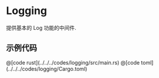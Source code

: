 # Logging

提供基本的 Log 功能的中间件.

## 示例代码


<CodeGroup>
  <CodeGroupItem title="main.rs" active>
@[code rust](../../../codes/logging/src/main.rs)
  </CodeGroupItem>
  <CodeGroupItem title="Cargo.toml">
@[code toml](../../../codes/logging/Cargo.toml)
  </CodeGroupItem>
</CodeGroup>